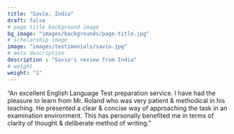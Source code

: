 ```yaml
---
title: "Savio, India"
draft: false
# page title background image
bg_image: "images/backgrounds/page-title.jpg"
# scholarship image
image: "images/testimonials/savio.jpg"
# meta description
description : "Savio's review from India"
# weight
weight: "1"
---
```


“An excellent English Language Test preparation service. I have had the pleasure to learn from Mr. Roland who was very patient & methodical in his teaching. He presented a clear & concise way of approaching the task in an examination environment. This has personally benefited me in terms of clarity of thought & deliberate method of writing.”